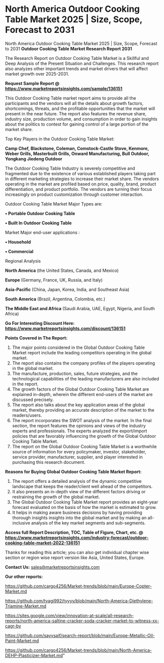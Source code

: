 # North America Outdoor Cooking Table Market 2025 | Size, Scope, Forecast to 2031
North America Outdoor Cooking Table Market 2025 | Size, Scope, Forecast to 2031
<strong>Outdoor Cooking Table Market Research Report 2031</strong>

The Research Report on Outdoor Cooking Table Market is a Skillful and Deep Analysis of the Present Situation and Challenges. This research report also analyzes other important trends and market drivers that will affect market growth over 2025-2031.

<strong>Request Sample Report @ <a href=https://www.marketreportsinsights.com/sample/136151>https://www.marketreportsinsights.com/sample/136151</a></strong>

This Outdoor Cooking Table market report aims to provide all the participants and the vendors will all the details about growth factors, shortcomings, threats, and the profitable opportunities that the market will present in the near future. The report also features the revenue share, industry size, production volume, and consumption in order to gain insights about the politics to contest for gaining control of a large portion of the market share.

Top Key Players in the Outdoor Cooking Table Market:

<strong>Camp Chef, Blackstone, Coleman, Comstock-Castle Stove, Kenmore, Weber Grills, Masterbuilt Grills, Onward Manufacturing, Bull Outdoor, Yongkang Jiedeng Outdoor</strong>

The Outdoor Cooking Table Industry is severely competitive and fragmented due to the existence of various established players taking part in different marketing strategies to increase their market share. The vendors operating in the market are profiled based on price, quality, brand, product differentiation, and product portfolio. The vendors are turning their focus increasingly on product customization through customer interaction.

Outdoor Cooking Table Market Major Types are:

<strong>• Portable Outdoor Cooking Table

• Built In Outdoor Cooking Table</strong>

Market Major end-user applications :

<strong>• Household

• Commercial</strong>

Regional Analysis

</u><strong><b>North America</b></strong> (the United States, Canada, and Mexico)

<strong><b>Europe </b></strong>(Germany, France, UK, Russia, and Italy)

<strong><b>Asia-Pacific</b></strong> (China, Japan, Korea, India, and Southeast Asia)

<strong><b>South America</b></strong> (Brazil, Argentina, Colombia, etc.)

<strong><b>The Middle East and Africa</b></strong> (Saudi Arabia, UAE, Egypt, Nigeria, and South Africa)

<strong>Go For Interesting Discount Here: <a href=https://www.marketreportsinsights.com/discount/136151>https://www.marketreportsinsights.com/discount/136151</a></strong>

<strong>Points Covered in The Report:</strong>
<ol>
  <li>The major points considered in the Global Outdoor Cooking Table Market report include the leading competitors operating in the global market.</li>
  <li>The report also contains the company profiles of the players operating in the global market.</li>
  <li>The manufacture, production, sales, future strategies, and the technological capabilities of the leading manufacturers are also included in the report.</li>
  <li>The growth factors of the Global Outdoor Cooking Table Market are explained in-depth, wherein the different end-users of the market are discussed precisely.</li>
  <li>The report also talks about the key application areas of the global market, thereby providing an accurate description of the market to the readers/users.</li>
  <li>The report incorporates the SWOT analysis of the market. In the final section, the report features the opinions and views of the industry experts and professionals. The experts analyzed the export/import policies that are favorably influencing the growth of the Global Outdoor Cooking Table Market.</li>
  <li>The report on the Global Outdoor Cooking Table Market is a worthwhile source of information for every policymaker, investor, stakeholder, service provider, manufacturer, supplier, and player interested in purchasing this research document.</li>
</ol>
<strong>Reasons for Buying Global Outdoor Cooking Table Market Report:</strong>

<ol>
  <li>The report offers a detailed analysis of the dynamic competitive landscape that keeps the reader/client well ahead of the competitors.</li>
  <li>It also presents an in-depth view of the different factors driving or restraining the growth of the global market.</li>
  <li>The Global Outdoor Cooking Table Market report provides an eight-year forecast evaluated on the basis of how the market is estimated to grow.</li>
  <li>It helps in making aware business decisions by having providing thorough insights insights into the global market and by making an all-inclusive analysis of the key market segments and sub-segments.</li>
</ol>
<strong>Access full Report Description, TOC, Table of Figure, Chart, etc. @ <a href=https://www.marketreportsinsights.com/industry-forecast/outdoor-cooking-table-market-2022-136151>https://www.marketreportsinsights.com/industry-forecast/outdoor-cooking-table-market-2022-136151</a></strong>


Thanks for reading this article; you can also get individual chapter wise section or region wise report version like Asia, United States, Europe.

<strong>Contact Us:</strong>
sales@marketreportsinsights.com

<strong>Our other reports:</strong>

<a href=https://github.com/cargo4256/Market-trends/blob/main/Europe-Copter-Market.md>https://github.com/cargo4256/Market-trends/blob/main/Europe-Copter-Market.md</a>

<a href=https://github.com/tyagi992/tyyyy/blob/main/North-America-Diethylene-Triamine-Market.md>https://github.com/tyagi992/tyyyy/blob/main/North-America-Diethylene-Triamine-Market.md</a>

<a href=https://sites.google.com/view/innovation-at-scale/all-research-reports/north-america-saltine-cracker-soda-cracker-market-to-witness-xx-cagr-by>https://sites.google.com/view/innovation-at-scale/all-research-reports/north-america-saltine-cracker-soda-cracker-market-to-witness-xx-cagr-by</a>

<a href=https://github.com/sayysaif/search-report/blob/main/Europe-Metallic-Oil-Paint-Market.md>https://github.com/sayysaif/search-report/blob/main/Europe-Metallic-Oil-Paint-Market.md</a>

<a href=https://github.com/cargo4256/Market-trends/blob/main/North-America-DEHP-Plasticizer-Market.md>https://github.com/cargo4256/Market-trends/blob/main/North-America-DEHP-Plasticizer-Market.md</a>"
